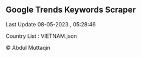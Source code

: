 

## Google Trends Keywords Scraper 
 
Last Update 08-05-2023 , 05:28:46

Country List :
VIETNAM.json



© Abdul Muttaqin 
